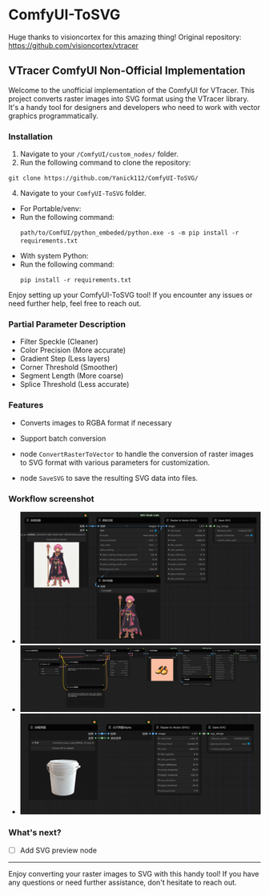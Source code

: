 # ComfyUI-ToSVG
Huge thanks to visioncortex for this amazing thing! Original repository: https://github.com/visioncortex/vtracer

## VTracer ComfyUI Non-Official Implementation

Welcome to the unofficial implementation of the ComfyUI for VTracer. This project converts raster images into SVG format using the VTracer library. It's a handy tool for designers and developers who need to work with vector graphics programmatically.

### Installation

1. Navigate to your `/ComfyUI/custom_nodes/` folder.
2. Run the following command to clone the repository:
```shell
git clone https://github.com/Yanick112/ComfyUI-ToSVG/
```

4. Navigate to your `ComfyUI-ToSVG` folder.
- For Portable/venv:
- Run the following command:
  ```shell
  path/to/ComfUI/python_embeded/python.exe -s -m pip install -r requirements.txt
  ```
- With system Python:
- Run the following command:
  ```shell
  pip install -r requirements.txt
  ```

Enjoy setting up your ComfyUI-ToSVG tool! If you encounter any issues or need further help, feel free to reach out.



### Partial Parameter Description

- Filter Speckle (Cleaner)
- Color Precision (More accurate)
- Gradient Step (Less layers)
- Corner Threshold (Smoother)
- Segment Length (More coarse)
- Splice Threshold (Less accurate)


### Features

- Converts images to RGBA format if necessary
- Support batch conversion

- node `ConvertRasterToVector` to handle the conversion of raster images to SVG format with various parameters for customization.
- node `SaveSVG` to save the resulting SVG data into files.


### Workflow screenshot

- ![截图_20240613204507](examples/截图_20240613204507.png)
- ![截图_20240613204541](examples/截图_20240613204541.png)
- ![截图_20240613204644](examples/截图_20240613204644.png)


### What's next?

- [ ] Add SVG preview node



---

Enjoy converting your raster images to SVG with this handy tool! If you have any questions or need further assistance, don't hesitate to reach out.
